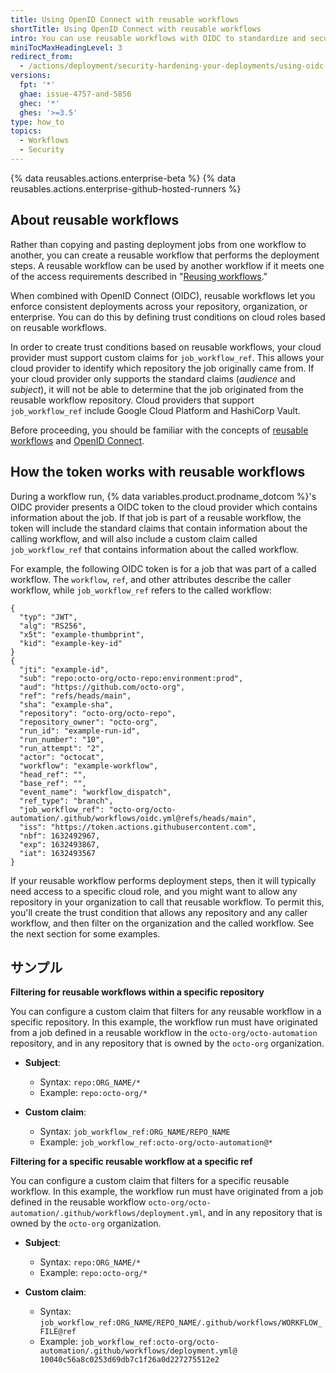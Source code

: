 ```yaml
---
title: Using OpenID Connect with reusable workflows
shortTitle: Using OpenID Connect with reusable workflows
intro: You can use reusable workflows with OIDC to standardize and security harden your deployment steps.
miniTocMaxHeadingLevel: 3
redirect_from:
  - /actions/deployment/security-hardening-your-deployments/using-oidc-with-your-reusable-workflows
versions:
  fpt: '*'
  ghae: issue-4757-and-5856
  ghec: '*'
  ghes: '>=3.5'
type: how_to
topics:
  - Workflows
  - Security
---
```


{% data reusables.actions.enterprise-beta %}
{% data reusables.actions.enterprise-github-hosted-runners %}

## About reusable workflows

Rather than copying and pasting deployment jobs from one workflow to another, you can create a reusable workflow that performs the deployment steps. A reusable workflow can be used by another workflow if it meets one of the access requirements described in "[Reusing workflows](/actions/learn-github-actions/reusing-workflows#access-to-reusable-workflows)."

When combined with OpenID Connect (OIDC), reusable workflows let you enforce consistent deployments across your repository, organization, or enterprise. You can do this by defining trust conditions on cloud roles based on reusable workflows.

In order to create trust conditions based on reusable workflows, your cloud provider must support custom claims for `job_workflow_ref`. This allows your cloud provider to identify which repository the job originally came from. If your cloud provider only supports the standard claims (_audience_ and _subject_), it will not be able to determine that the job originated from the reusable workflow repository. Cloud providers that support `job_workflow_ref` include Google Cloud Platform and HashiCorp Vault.

Before proceeding, you should be familiar with the concepts of [reusable workflows](/actions/learn-github-actions/reusing-workflows) and [OpenID Connect](/actions/deployment/security-hardening-your-deployments/about-security-hardening-with-openid-connect).

## How the token works with reusable workflows

During a workflow run, {% data variables.product.prodname_dotcom %}'s OIDC provider presents a OIDC token to the cloud provider which contains information about the job. If that job is part of a reusable workflow, the token will include the standard claims that contain information about the calling workflow, and will also include a custom claim called `job_workflow_ref` that contains information about the called workflow.

For example, the following OIDC token is for a job that was part of a called workflow. The `workflow`, `ref`, and other attributes describe the caller workflow, while `job_workflow_ref` refers to the called workflow:

```yaml{:copy}
{
  "typ": "JWT",
  "alg": "RS256",
  "x5t": "example-thumbprint",
  "kid": "example-key-id"
}
{
  "jti": "example-id",
  "sub": "repo:octo-org/octo-repo:environment:prod",
  "aud": "https://github.com/octo-org",
  "ref": "refs/heads/main",
  "sha": "example-sha",
  "repository": "octo-org/octo-repo",
  "repository_owner": "octo-org",
  "run_id": "example-run-id",
  "run_number": "10",
  "run_attempt": "2",
  "actor": "octocat",
  "workflow": "example-workflow",
  "head_ref": "",
  "base_ref": "",
  "event_name": "workflow_dispatch",
  "ref_type": "branch",
  "job_workflow_ref": "octo-org/octo-automation/.github/workflows/oidc.yml@refs/heads/main",
  "iss": "https://token.actions.githubusercontent.com",
  "nbf": 1632492967,
  "exp": 1632493867,
  "iat": 1632493567
}
```

If your reusable workflow performs deployment steps, then it will typically need access to a specific cloud role, and you might want to allow any repository in your organization to call that reusable workflow. To permit this, you'll create the trust condition that allows any repository and any caller workflow, and then filter on the organization and the called workflow. See the next section for some examples.

## サンプル

**Filtering for reusable workflows within a specific repository**

You can configure a custom claim that filters for any reusable workflow in a specific repository. In this example, the workflow run must have originated from a job defined in a reusable workflow in the `octo-org/octo-automation` repository, and in any repository that is owned by the `octo-org` organization.

- **Subject**:
  - Syntax: `repo:ORG_NAME/*`
  - Example: `repo:octo-org/*`

- **Custom claim**:
  - Syntax: `job_workflow_ref:ORG_NAME/REPO_NAME`
  - Example: `job_workflow_ref:octo-org/octo-automation@*`

**Filtering for a specific reusable workflow at a specific ref**

You can configure a custom claim that filters for a specific reusable workflow. In this example, the workflow run must have originated from a job defined in the reusable workflow `octo-org/octo-automation/.github/workflows/deployment.yml`, and in any repository that is owned by the `octo-org` organization.

- **Subject**:
  - Syntax: `repo:ORG_NAME/*`
  - Example: `repo:octo-org/*`

- **Custom claim**:
  - Syntax: `job_workflow_ref:ORG_NAME/REPO_NAME/.github/workflows/WORKFLOW_FILE@ref`
  - Example: `job_workflow_ref:octo-org/octo-automation/.github/workflows/deployment.yml@ 10040c56a8c0253d69db7c1f26a0d227275512e2`
